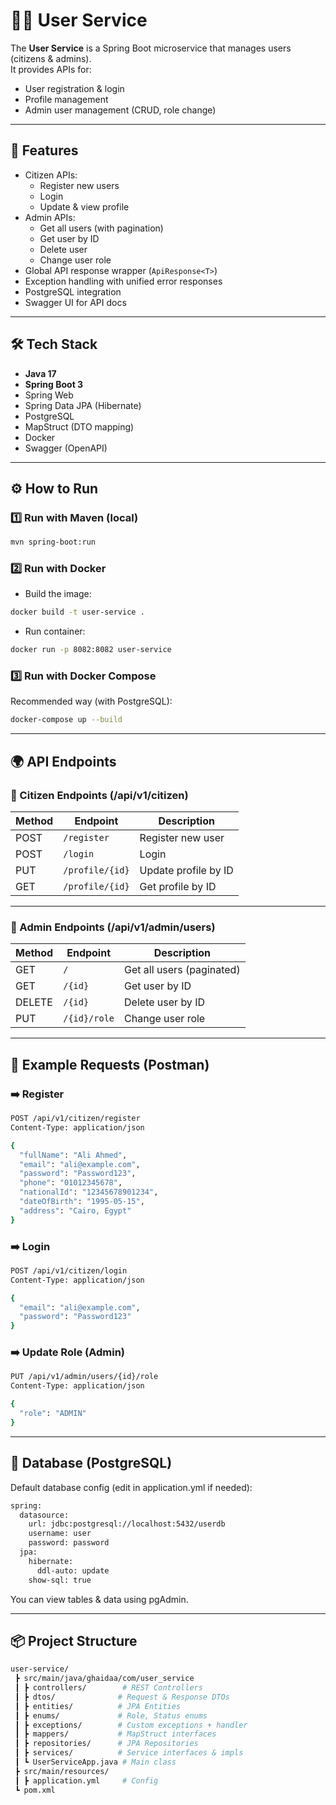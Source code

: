# 🧑‍💻 User Service

The **User Service** is a Spring Boot microservice that manages users (citizens & admins).  
It provides APIs for:
- User registration & login
- Profile management
- Admin user management (CRUD, role change)

---

## 🚀 Features
- Citizen APIs:
  - Register new users
  - Login
  - Update & view profile
- Admin APIs:
  - Get all users (with pagination)
  - Get user by ID
  - Delete user
  - Change user role
- Global API response wrapper (`ApiResponse<T>`)
- Exception handling with unified error responses
- PostgreSQL integration
- Swagger UI for API docs

---

## 🛠️ Tech Stack
- **Java 17**
- **Spring Boot 3**
- Spring Web
- Spring Data JPA (Hibernate)
- PostgreSQL
- MapStruct (DTO mapping)
- Docker
- Swagger (OpenAPI)

---

## ⚙️ How to Run

### 1️⃣ Run with Maven (local)
```bash
mvn spring-boot:run
```
### 2️⃣ Run with Docker
- Build the image:
```bash
docker build -t user-service .
```
- Run container:
```bash
docker run -p 8082:8082 user-service
```

### 3️⃣ Run with Docker Compose
Recommended way (with PostgreSQL):
```bash
docker-compose up --build
```

---
## 🌍 API Endpoints

### 👤 Citizen Endpoints (/api/v1/citizen)
| Method | Endpoint        | Description          |
| ------ | --------------- | -------------------- |
| POST   | `/register`     | Register new user    |
| POST   | `/login`        | Login                |
| PUT    | `/profile/{id}` | Update profile by ID |
| GET    | `/profile/{id}` | Get profile by ID    |

---
### 👮 Admin Endpoints (/api/v1/admin/users)
| Method | Endpoint     | Description               |
| ------ | ------------ | ------------------------- |
| GET    | `/`          | Get all users (paginated) |
| GET    | `/{id}`      | Get user by ID            |
| DELETE | `/{id}`      | Delete user by ID         |
| PUT    | `/{id}/role` | Change user role          |

---
## 📖 Example Requests (Postman)

### ➡️ Register
```bash
POST /api/v1/citizen/register
Content-Type: application/json

{
  "fullName": "Ali Ahmed",
  "email": "ali@example.com",
  "password": "Password123",
  "phone": "01012345678",
  "nationalId": "12345678901234",
  "dateOfBirth": "1995-05-15",
  "address": "Cairo, Egypt"
}
```

### ➡️ Login
```bash
POST /api/v1/citizen/login
Content-Type: application/json

{
  "email": "ali@example.com",
  "password": "Password123"
}
```

### ➡️ Update Role (Admin)
```bash
PUT /api/v1/admin/users/{id}/role
Content-Type: application/json

{
  "role": "ADMIN"
}
```

---
## 🐘 Database (PostgreSQL)
Default database config (edit in application.yml if needed):
```bash
spring:
  datasource:
    url: jdbc:postgresql://localhost:5432/userdb
    username: user
    password: password
  jpa:
    hibernate:
      ddl-auto: update
    show-sql: true
```
You can view tables & data using pgAdmin.

---
## 📦 Project Structure
```bash
user-service/
 ┣ src/main/java/ghaidaa/com/user_service
 ┃ ┣ controllers/        # REST Controllers
 ┃ ┣ dtos/              # Request & Response DTOs
 ┃ ┣ entities/          # JPA Entities
 ┃ ┣ enums/             # Role, Status enums
 ┃ ┣ exceptions/        # Custom exceptions + handler
 ┃ ┣ mappers/           # MapStruct interfaces
 ┃ ┣ repositories/      # JPA Repositories
 ┃ ┣ services/          # Service interfaces & impls
 ┃ ┗ UserServiceApp.java # Main class
 ┣ src/main/resources/
 ┃ ┣ application.yml     # Config
 ┗ pom.xml
```
